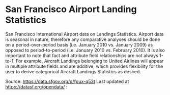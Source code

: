 # San Francisco Airport Landing Statistics
San Francisco International Airport data on Landings Statistics. Airport data is seasonal in nature, therefore any comparative analyses should be done on a period-over-period basis (i.e. January 2010 vs. January 2009) as opposed to period-to-period (i.e. January 2010 vs. February 2010). It is also important to note that fact and attribute field relationships are not always 1-to-1. For example, Aircraft Landings belonging to United Airlines will appear in multiple attribute fields and are additive, which provides flexibility for the user to derive categorical Aircraft Landings Statistics as desired.

Source: https://data.sfgov.org/d/fpux-q53t
Last updated at https://datasf.org/opendata/ :
